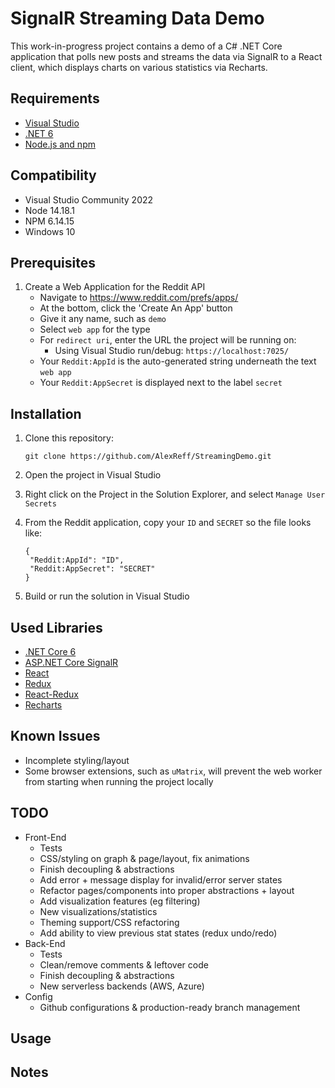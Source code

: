 # SignalR Streaming Data Demo

This work-in-progress project contains a demo of a C# .NET Core application that polls new posts and streams the data via SignalR to a React client, which displays charts on various statistics via Recharts.

## Requirements

- [Visual Studio](https://visualstudio.microsoft.com/)
- [.NET 6](https://dotnet.microsoft.com/en-us/download/dotnet/6.0)
- [Node.js and npm](https://nodejs.org/)

## Compatibility

- Visual Studio Community 2022
- Node 14.18.1
- NPM 6.14.15
- Windows 10

## Prerequisites

1. Create a Web Application for the Reddit API
    - Navigate to https://www.reddit.com/prefs/apps/
    - At the bottom, click the 'Create An App' button
    - Give it any name, such as `demo`
    - Select `web app` for the type
    - For `redirect uri`, enter the URL the project will be running on:
      - Using Visual Studio run/debug: `https://localhost:7025/`
    - Your `Reddit:AppId` is the auto-generated string underneath the text `web app`
    - Your `Reddit:AppSecret` is displayed next to the label `secret`

## Installation

1. Clone this repository:

   ```
   git clone https://github.com/AlexReff/StreamingDemo.git
   ```

2. Open the project in Visual Studio

3. Right click on the Project in the Solution Explorer, and select `Manage User Secrets`

4. From the Reddit application, copy your `ID` and `SECRET` so the file looks like:

   ```
   {
    "Reddit:AppId": "ID",
    "Reddit:AppSecret": "SECRET"
   }
   ```

5. Build or run the solution in Visual Studio

## Used Libraries

- [.NET Core 6](https://github.com/dotnet/core)
- [ASP.NET Core SignalR](https://github.com/dotnet/aspnetcore/tree/main/src/SignalR)
- [React](https://github.com/facebook/react)
- [Redux](https://github.com/reduxjs/redux)
- [React-Redux](https://github.com/reduxjs/react-redux)
- [Recharts](https://github.com/recharts/recharts)

## Known Issues

- Incomplete styling/layout
- Some browser extensions, such as `uMatrix`, will prevent the web worker from starting when running the project locally

## TODO

- Front-End
    - Tests
    - CSS/styling on graph & page/layout, fix animations
    - Finish decoupling & abstractions
    - Add error + message display for invalid/error server states
    - Refactor pages/components into proper abstractions + layout
    - Add visualization features (eg filtering)
    - New visualizations/statistics
    - Theming support/CSS refactoring
    - Add ability to view previous stat states (redux undo/redo)
- Back-End
    - Tests
    - Clean/remove comments & leftover code
    - Finish decoupling & abstractions
    - New serverless backends (AWS, Azure)
- Config
    - Github configurations & production-ready branch management

## Usage

## Notes
